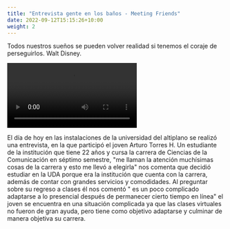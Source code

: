 ```yaml
---
title: "Entrevista gente en los baños - Meeting Friends"
date: 2022-09-12T15:15:26+10:00
weight: 2
---
```


Todos nuestros sueños se pueden volver realidad si tenemos el coraje de perseguirlos. Walt Disney.

![Accounting Services](/images/Videos/V5.mp4)

El día de hoy en las instalaciones de la universidad del altiplano se realizó una entrevista, en la que participó el joven Arturo Torres H. Un estudiante de la institución que tiene 22 años y cursa la carrera de Ciencias de la Comunicación en séptimo semestre, "me llaman la atención muchísimas cosas de la carrera y esto me llevó a elegirla" nos comenta que decidió estudiar en la UDA porque era la institución que cuenta con la carrera, además de contar con grandes servicios y comodidades. Al preguntar sobre su regreso a clases él nos comentó " es un poco complicado adaptarse a lo presencial después de permanecer cierto tiempo en línea" el joven se encuentra en una situación complicada ya que las clases virtuales no fueron de gran ayuda, pero tiene como objetivo adaptarse y culminar de manera objetiva su carrera.
